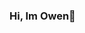 ### Hi, Im Owen👋

<!--
**okoury/okoury** is a ✨ _special_ ✨ repository because its `README.md` (this file) appears on your GitHub profile.

I am a senior Business Analytics and Information Systems student at the Tippie College of Business, The University of Iowa. 
